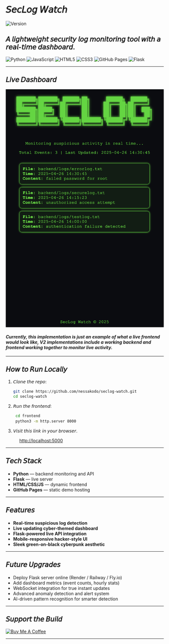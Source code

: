 # 𝘚𝘦𝘤𝘓𝘰𝘨 𝘞𝘢𝘵𝘤𝘩

![Version](https://img.shields.io/badge/Version-v1.0-000000?style=for-the-badge&logo=github&logoColor=white)

## 𝘈 𝘭𝘪𝘨𝘩𝘵𝘸𝘦𝘪𝘨𝘩𝘵 𝘴𝘦𝘤𝘶𝘳𝘪𝘵𝘺 𝘭𝘰𝘨 𝘮𝘰𝘯𝘪𝘵𝘰𝘳𝘪𝘯𝘨 𝘵𝘰𝘰𝘭 𝘸𝘪𝘵𝘩 𝘢 𝘳𝘦𝘢𝘭-𝘵𝘪𝘮𝘦 𝘥𝘢𝘴𝘩𝘣𝘰𝘢𝘳𝘥.


![Python](https://img.shields.io/badge/Python-000000?style=for-the-badge&logo=python&logoColor=white)
![JavaScript](https://img.shields.io/badge/JavaScript-000000?style=for-the-badge&logo=javascript&logoColor=white)
![HTML5](https://img.shields.io/badge/HTML5-000000?style=for-the-badge&logo=html5&logoColor=white)
![CSS3](https://img.shields.io/badge/CSS3-000000?style=for-the-badge&logo=css3&logoColor=white)
![GitHub Pages](https://img.shields.io/badge/GitHub%20Pages-000000?style=for-the-badge&logo=github&logoColor=white)
![Flask](https://img.shields.io/badge/Flask-000000?style=for-the-badge&logo=flask&logoColor=white)

---

## 𝘓𝘪𝘷𝘦 𝘋𝘢𝘴𝘩𝘣𝘰𝘢𝘳𝘥

<!-- [![View Dashboard](https://img.shields.io/badge/View_SecLog_Dashboard-000000?style=for-the-badge&logo=githubpages&logoColor=white)](https://nessakodo.github.io/seclog-watch/) -->

![SecLog Dashboard](./assets/dashboard.png)


#### *Currently, this implementation is just an example of what a live frontend would look like, V2 implementations include a working backend and frontend working together to monitor live activity.*
---

## 𝘏𝘰𝘸 𝘵𝘰 𝘙𝘶𝘯 𝘓𝘰𝘤𝘢𝘭𝘭𝘺

1. 𝘊𝘭𝘰𝘯𝘦 𝘵𝘩𝘦 𝘳𝘦𝘱𝘰:
   ```bash
   git clone https://github.com/nessakodo/seclog-watch.git
   cd seclog-watch
   ```

<!-- 2. 𝘙𝘶𝘯 𝘵𝘩𝘦 𝘣𝘢𝘤𝘬𝘦𝘯𝘥 𝘭𝘰𝘨 𝘮𝘰𝘯𝘪𝘵𝘰𝘳:
   ```bash
   python backend/watcher.py
   ```

3. 𝘙𝘶𝘯 𝘵𝘩𝘦 𝘍𝘭𝘢𝘴𝘬 𝘴𝘦𝘳𝘷𝘦𝘳:
   ```bash
   python backend/server.py
   ``` -->

2. 𝘙𝘶𝘯 𝘵𝘩𝘦 𝘧𝘳𝘰𝘯𝘵𝘦𝘯𝘥:
   ```bash
    cd frontend
    python3 -m http.server 8000
   ```

3. 𝘝𝘪𝘴𝘪𝘵 𝘵𝘩𝘪𝘴 𝘭𝘪𝘯𝘬 𝘪𝘯 𝘺𝘰𝘶𝘳 𝘣𝘳𝘰𝘸𝘴𝘦𝘳.

&nbsp;&nbsp;&nbsp;&nbsp;&nbsp;&nbsp;&nbsp;&nbsp;&nbsp;&nbsp;&nbsp;[http://localhost:5000](http://localhost:8000)

---

## 𝘛𝘦𝘤𝘩 𝘚𝘵𝘢𝘤𝘬

####
- **Python** — backend monitoring and API
- **Flask** — live server
- **HTML/CSS/JS** — dynamic frontend
- **GitHub Pages** — static demo hosting

---

## 𝘍𝘦𝘢𝘵𝘶𝘳𝘦𝘴

####
- **Real-time suspicious log detection**
- **Live updating cyber-themed dashboard**
- **Flask-powered live API integration**
- **Mobile-responsive hacker-style UI**
- **Sleek green-on-black cyberpunk aesthetic**

---

## 𝘍𝘶𝘵𝘶𝘳𝘦 𝘜𝘱𝘨𝘳𝘢𝘥𝘦𝘴

####
- Deploy Flask server online (Render / Railway / Fly.io)
- Add dashboard metrics (event counts, hourly stats)
- WebSocket integration for true instant updates
- Advanced anomaly detection and alert system
- AI-driven pattern recognition for smarter detection

---

## 𝘚𝘶𝘱𝘱𝘰𝘳𝘵 𝘵𝘩𝘦 𝘉𝘶𝘪𝘭𝘥

[![Buy Me A Coffee](https://img.shields.io/badge/Buy_Me_A_Coffee-000000?style=for-the-badge&logo=buy-me-a-coffee&logoColor=white)](https://www.buymeacoffee.com/nessakodo)

---
